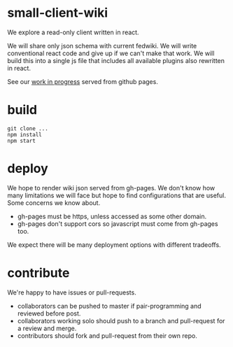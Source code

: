 # small-client-wiki
We explore a read-only client written in react.

We will share only json schema with current fedwiki. 
We will write conventional react code and give up if we can't make that work.
We will build this into a single js file that includes all available plugins also rewritten in react.

See our [work in progress](http://read.wiki.org) served from github pages.

# build

```
git clone ...
npm install
npm start
```

# deploy

We hope to render wiki json served from gh-pages.
We don't know how many limitations we will face but hope to find configurations that are useful.
Some concerns we know about.
- gh-pages must be https, unless accessed as some other domain.
- gh-pages don't support cors so javascript must come from gh-pages too.

We expect there will be many deployment options with different tradeoffs.

# contribute

We're happy to have issues or pull-requests.

- collaborators can be pushed to master if pair-programming and reviewed before post.
- collaborators working solo should push to a branch and pull-request for a review and merge.
- contributors should fork and pull-request from their own repo.

